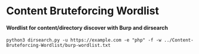 # Content Bruteforcing Wordlist

#### Wordlist for content/directory discover with Burp and dirsearch

`python3 dirsearch.py -u https://example.com -e "php" -f -w ../Content-Bruteforcing-Wordlist/burp-wordlist.txt`
